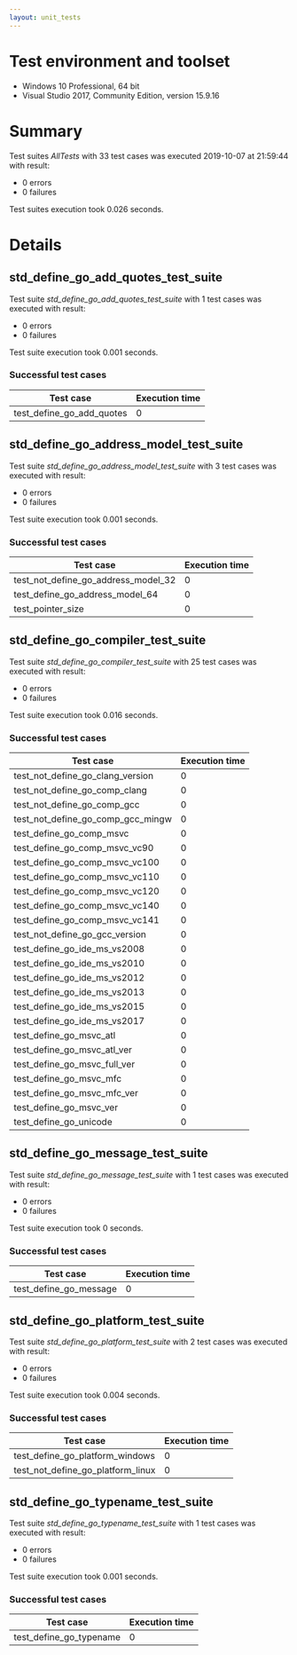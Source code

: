 ```yaml
---
layout: unit_tests
---
```


# Test environment and toolset 

* Windows 10 Professional, 64 bit
* Visual Studio 2017, Community Edition, version 15.9.16

# Summary

Test suites *AllTests* with 33 test cases was executed 2019-10-07 at 21:59:44 with result:

* 0 errors
* 0 failures

Test suites execution took 0.026 seconds.

# Details

## std_define_go_add_quotes_test_suite

Test suite *std_define_go_add_quotes_test_suite* with 1 test cases was executed with result:

* 0 errors
* 0 failures

Test suite execution took 0.001 seconds.

### Successful test cases

Test case|Execution time
-|-
test_define_go_add_quotes | 0

## std_define_go_address_model_test_suite

Test suite *std_define_go_address_model_test_suite* with 3 test cases was executed with result:

* 0 errors
* 0 failures

Test suite execution took 0.001 seconds.

### Successful test cases

Test case|Execution time
-|-
test_not_define_go_address_model_32 | 0
test_define_go_address_model_64 | 0
test_pointer_size | 0

## std_define_go_compiler_test_suite

Test suite *std_define_go_compiler_test_suite* with 25 test cases was executed with result:

* 0 errors
* 0 failures

Test suite execution took 0.016 seconds.

### Successful test cases

Test case|Execution time
-|-
test_not_define_go_clang_version | 0
test_not_define_go_comp_clang | 0
test_not_define_go_comp_gcc | 0
test_not_define_go_comp_gcc_mingw | 0
test_define_go_comp_msvc | 0
test_define_go_comp_msvc_vc90 | 0
test_define_go_comp_msvc_vc100 | 0
test_define_go_comp_msvc_vc110 | 0
test_define_go_comp_msvc_vc120 | 0
test_define_go_comp_msvc_vc140 | 0
test_define_go_comp_msvc_vc141 | 0
test_not_define_go_gcc_version | 0
test_define_go_ide_ms_vs2008 | 0
test_define_go_ide_ms_vs2010 | 0
test_define_go_ide_ms_vs2012 | 0
test_define_go_ide_ms_vs2013 | 0
test_define_go_ide_ms_vs2015 | 0
test_define_go_ide_ms_vs2017 | 0
test_define_go_msvc_atl | 0
test_define_go_msvc_atl_ver | 0
test_define_go_msvc_full_ver | 0
test_define_go_msvc_mfc | 0
test_define_go_msvc_mfc_ver | 0
test_define_go_msvc_ver | 0
test_define_go_unicode | 0

## std_define_go_message_test_suite

Test suite *std_define_go_message_test_suite* with 1 test cases was executed with result:

* 0 errors
* 0 failures

Test suite execution took 0 seconds.

### Successful test cases

Test case|Execution time
-|-
test_define_go_message | 0

## std_define_go_platform_test_suite

Test suite *std_define_go_platform_test_suite* with 2 test cases was executed with result:

* 0 errors
* 0 failures

Test suite execution took 0.004 seconds.

### Successful test cases

Test case|Execution time
-|-
test_define_go_platform_windows | 0
test_not_define_go_platform_linux | 0

## std_define_go_typename_test_suite

Test suite *std_define_go_typename_test_suite* with 1 test cases was executed with result:

* 0 errors
* 0 failures

Test suite execution took 0.001 seconds.

### Successful test cases

Test case|Execution time
-|-
test_define_go_typename | 0
